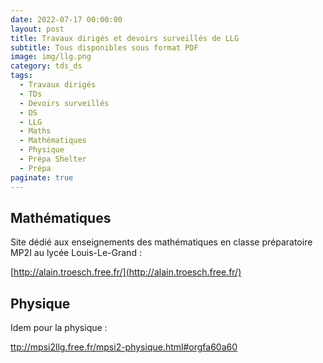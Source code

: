 ```yaml
---
date: 2022-07-17 00:00:00
layout: post
title: Travaux dirigés et devoirs surveillés de LLG
subtitle: Tous disponibles sous format PDF
image: img/llg.png
category: tds_ds
tags:
  - Travaux dirigés
  - TDs
  - Devoirs surveillés
  - DS
  - LLG
  - Maths
  - Mathématiques
  - Physique
  - Prépa Shelter
  - Prépa
paginate: true
---
```


## Mathématiques

Site dédié aux enseignements des mathématiques en classe préparatoire MP2I au lycée Louis-Le-Grand :

[http://alain.troesch.free.fr/](http://alain.troesch.free.fr/) 

## Physique

Idem pour la physique :

[ttp://mpsi2llg.free.fr/mpsi2-physique.html#orgfa60a60](http://mpsi2llg.free.fr/mpsi2-physique.html#orgfa60a60)
